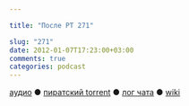 ```yaml
---

title: "После РТ 271"

slug: "271"
date: 2012-01-07T17:23:00+03:00
comments: true
categories: podcast
---
```

[аудио](http://cdn.radio-t.com/rt271post.mp3) ● [пиратский torrent](http://pirates.radio-t.com/torrents/rt271post.mp3.torrent) ● [лог чата](http://chat.radio-t.com/logs/radio-t-271.html) ● [wiki](http://wiki.radio-t.com/%D0%9F%D0%BE%D1%81%D0%BB%D0%B5_%D0%A0%D0%A2_271)<audio src="http://cdn.radio-t.com/rt271post.mp3" preload="none">
